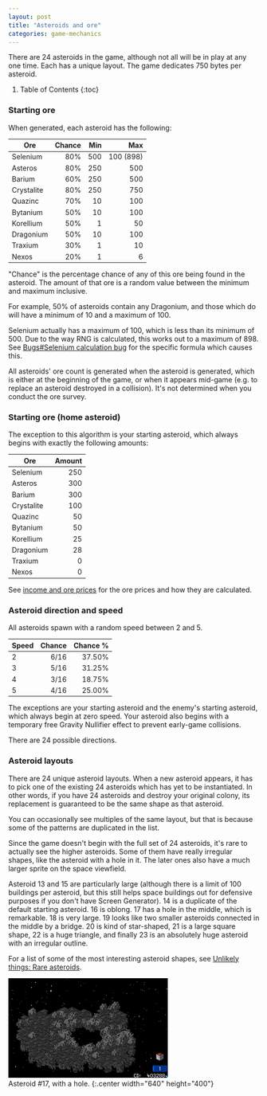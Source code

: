 ```yaml
---
layout: post
title: "Asteroids and ore"
categories: game-mechanics
---
```


There are 24 asteroids in the game, although not all will be in play at any one
time. Each has a unique layout. The game dedicates 750 bytes per asteroid.

1. Table of Contents
{:toc}

### Starting ore

When generated, each asteroid has the following:

| Ore        | Chance | Min |   Max     |
|------------|-------:|----:|----------:|
| Selenium   |    80% | 500 | 100 (898) |
| Asteros    |    80% | 250 | 500       |
| Barium     |    60% | 250 | 500       |
| Crystalite |    80% | 250 | 750       |
| Quazinc    |    70% |  10 | 100       |
| Bytanium   |    50% |  10 | 100       |
| Korellium  |    50% |   1 |  50       |
| Dragonium  |    50% |  10 | 100       |
| Traxium    |    30% |   1 |  10       |
| Nexos      |    20% |   1 |   6       |

"Chance" is the percentage chance of any of this ore being found in the
asteroid. The amount of that ore is a random value between the minimum and
maximum inclusive.

For example, 50% of asteroids contain any Dragonium, and those which do will
have a minimum of 10 and a maximum of 100.

Selenium actually has a maximum of 100, which is less than its minimum of 500.
Due to the way RNG is calculated, this works out to a maximum of 898. See
[Bugs#Selenium calculation bug](../game-mechanics/bugs.html#selenium-calculation-bug)
for the specific formula which causes this.

All asteroids' ore count is generated when the asteroid is generated, which is
either at the beginning of the game, or when it appears mid-game (e.g. to
replace an asteroid destroyed in a collision). It's not determined when you
conduct the ore survey.

### Starting ore (home asteroid)

The exception to this algorithm is your starting asteroid, which always begins
with exactly the following amounts:

| Ore        | Amount |
|------------|-------:|
| Selenium   |   250  |
| Asteros    |   300  |
| Barium     |   300  |
| Crystalite |   100  |
| Quazinc    |    50  |
| Bytanium   |    50  |
| Korellium  |    25  |
| Dragonium  |    28  |
| Traxium    |     0  |
| Nexos      |     0  |

See [income and ore prices](../game-mechanics/income-and-ore-prices.html) for
the ore prices and how they are calculated.

### Asteroid direction and speed

All asteroids spawn with a random speed between 2 and 5.

|Speed| Chance | Chance % |
|:----|-------:|---------:|
|  2  |  6/16  | 37.50%   |
|  3  |  5/16  | 31.25%   |
|  4  |  3/16  | 18.75%   |
|  5  |  4/16  | 25.00%   |

The exceptions are your starting asteroid and the enemy's starting asteroid,
which always begin at zero speed. Your asteroid also begins with a temporary
free Gravity Nullifier effect to prevent early-game collisions.

There are 24 possible directions.

### Asteroid layouts

There are 24 unique asteroid layouts. When a new asteroid appears, it has to
pick one of the existing 24 asteroids which has yet to be instantiated. In other
words, if you have 24 asteroids and destroy your original colony, its
replacement is guaranteed to be the same shape as that asteroid.

You can occasionally see multiples of the same layout, but that is because some
of the patterns are duplicated in the list.

Since the game doesn't begin with the full set of 24 asteroids, it's rare to
actually see the higher asteroids. Some of them have really irregular shapes,
like the asteroid with a hole in it. The later ones also have a much larger
sprite on the space viewfield.

Asteroid 13 and 15 are particularly large (although there is a limit of 100
buildings per asteroid, but this still helps space buildings out for defensive
purposes if you don't have Screen Generator). 14 is a duplicate of the default
starting asteroid. 16 is oblong. 17 has a hole in the middle, which is
remarkable. 18 is very large. 19 looks like two smaller asteroids connected in
the middle by a bridge. 20 is kind of star-shaped, 21 is a large square shape,
22 is a huge triangle, and finally 23 is an absolutely huge asteroid with an
irregular outline.

For a list of some of the most interesting asteroid shapes, see
[Unlikely things: Rare asteroids](../fun/unlikely-things.html#rare-asteroids).

![k240_asteroid_001](../images/asteroids/k240_asteroid_001.png "k240_asteroid_001")<br>
Asteroid #17, with a hole.
{:.center width="640" height="400"}
